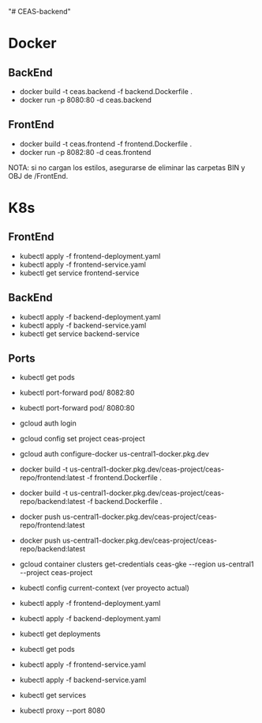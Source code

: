 "# CEAS-backend" 

# Docker

## BackEnd 

- docker build -t ceas.backend -f backend.Dockerfile .
- docker run -p 8080:80 -d ceas.backend

## FrontEnd

- docker build -t ceas.frontend -f frontend.Dockerfile .
- docker run -p 8082:80 -d ceas.frontend

NOTA: si no cargan los estilos, asegurarse de eliminar las carpetas BIN y OBJ de /FrontEnd.


# K8s

## FrontEnd

- kubectl apply -f frontend-deployment.yaml
- kubectl apply -f frontend-service.yaml
- kubectl get service frontend-service

## BackEnd 

- kubectl apply -f backend-deployment.yaml
- kubectl apply -f backend-service.yaml
- kubectl get service backend-service


## Ports
- kubectl get pods 
- kubectl port-forward pod/ <IDpod-Front> 8082:80
- kubectl port-forward pod/ <IDpod-Back> 8080:80




- gcloud auth login
- gcloud config set project ceas-project
- gcloud auth configure-docker us-central1-docker.pkg.dev
- docker build -t us-central1-docker.pkg.dev/ceas-project/ceas-repo/frontend:latest -f frontend.Dockerfile .
- docker build -t us-central1-docker.pkg.dev/ceas-project/ceas-repo/backend:latest -f backend.Dockerfile .
- docker push us-central1-docker.pkg.dev/ceas-project/ceas-repo/frontend:latest
- docker push us-central1-docker.pkg.dev/ceas-project/ceas-repo/backend:latest
- gcloud container clusters get-credentials ceas-gke --region us-central1 --project ceas-project
- kubectl config current-context (ver proyecto actual)
- kubectl apply -f frontend-deployment.yaml
- kubectl apply -f backend-deployment.yaml
- kubectl get deployments
- kubectl get pods
- kubectl apply -f frontend-service.yaml
- kubectl apply -f backend-service.yaml
- kubectl get services
- kubectl proxy --port 8080